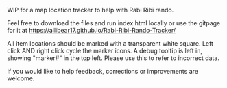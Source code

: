 WIP for a map location tracker to help with Rabi Ribi rando.

Feel free to download the files and run index.html locally or use the
gitpage for it at https://allibear17.github.io/Rabi-Ribi-Rando-Tracker/

All item locations should be marked with a transparent white square. 
Left click AND right click cycle the marker icons. A debug tooltip is 
left in, showing "marker#" in the top left. Please use this to refer 
to incorrect data.

If you would like to help feedback, corrections or improvements are welcome.
